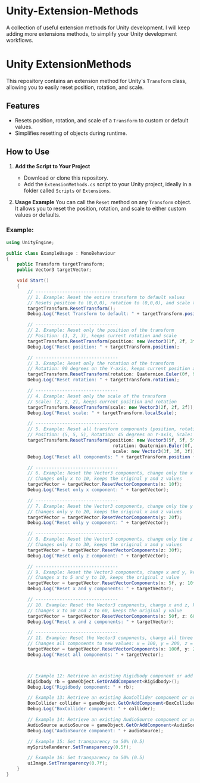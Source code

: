 # Unity-Extension-Methods

A collection of useful extension methods for Unity development. I will keep adding more extensions methods, to simplify your Unity development workflows.

# Unity ExtensionMethods

This repository contains an extension method for Unity's `Transform` class, allowing you to easily reset position, rotation, and scale.

## Features

- Resets position, rotation, and scale of a `Transform` to custom or default values.
- Simplifies resetting of objects during runtime.

## How to Use

1. **Add the Script to Your Project**

   - Download or clone this repository.
   - Add the `ExtensionMethods.cs` script to your Unity project, ideally in a folder called `Scripts` or `Extensions`.

2. **Usage Example**
   You can call the `Reset` method on any `Transform` object. It allows you to reset the position, rotation, and scale to either custom values or defaults.

### Example:

```csharp
using UnityEngine;

public class ExampleUsage : MonoBehaviour
{
    public Transform targetTransform;
    public Vector3 targetVector;

    void Start()
    {
        // -------------------------------
        // 1. Example: Reset the entire transform to default values
        // Resets position to (0,0,0), rotation to (0,0,0), and scale to (1,1,1)
        targetTransform.ResetTransform();
        Debug.Log("Reset Transform to default: " + targetTransform.position + ", " + targetTransform.rotation + ", " + targetTransform.localScale);

        // -------------------------------
        // 2. Example: Reset only the position of the transform
        // Position: (1, 2, 3), keeps current rotation and scale
        targetTransform.ResetTransform(position: new Vector3(1f, 2f, 3f));
        Debug.Log("Reset position: " + targetTransform.position);

        // -------------------------------
        // 3. Example: Reset only the rotation of the transform
        // Rotation: 90 degrees on the Y-axis, keeps current position and scale
        targetTransform.ResetTransform(rotation: Quaternion.Euler(0f, 90f, 0f));
        Debug.Log("Reset rotation: " + targetTransform.rotation);

        // -------------------------------
        // 4. Example: Reset only the scale of the transform
        // Scale: (2, 2, 2), keeps current position and rotation
        targetTransform.ResetTransform(scale: new Vector3(2f, 2f, 2f));
        Debug.Log("Reset scale: " + targetTransform.localScale);

        // -------------------------------
        // 5. Example: Reset all transform components (position, rotation, scale)
        // Position: (5, 5, 5), Rotation: 45 degrees on Y-axis, Scale: (3, 3, 3)
        targetTransform.ResetTransform(position: new Vector3(5f, 5f, 5f),
                                        rotation: Quaternion.Euler(0f, 45f, 0f),
                                        scale: new Vector3(3f, 3f, 3f));
        Debug.Log("Reset all components: " + targetTransform.position + ", " + targetTransform.rotation + ", " + targetTransform.localScale);

        // -------------------------------
        // 6. Example: Reset the Vector3 components, change only the x component
        // Changes only x to 10, keeps the original y and z values
        targetVector = targetVector.ResetVectorComponents(x: 10f);
        Debug.Log("Reset only x component: " + targetVector);

        // -------------------------------
        // 7. Example: Reset the Vector3 components, change only the y component
        // Changes only y to 20, keeps the original x and z values
        targetVector = targetVector.ResetVectorComponents(y: 20f);
        Debug.Log("Reset only y component: " + targetVector);

        // -------------------------------
        // 8. Example: Reset the Vector3 components, change only the z component
        // Changes only z to 30, keeps the original x and y values
        targetVector = targetVector.ResetVectorComponents(z: 30f);
        Debug.Log("Reset only z component: " + targetVector);

        // -------------------------------
        // 9. Example: Reset the Vector3 components, change x and y, keep z unchanged
        // Changes x to 5 and y to 10, keeps the original z value
        targetVector = targetVector.ResetVectorComponents(x: 5f, y: 10f);
        Debug.Log("Reset x and y components: " + targetVector);

        // -------------------------------
        // 10. Example: Reset the Vector3 components, change x and z, keep y unchanged
        // Changes x to 50 and z to 60, keeps the original y value
        targetVector = targetVector.ResetVectorComponents(x: 50f, z: 60f);
        Debug.Log("Reset x and z components: " + targetVector);

        // -------------------------------
        // 11. Example: Reset the Vector3 components, change all three components
        // Changes all components to new values: x = 100, y = 200, z = 300
        targetVector = targetVector.ResetVectorComponents(x: 100f, y: 200f, z: 300f);
        Debug.Log("Reset all components: " + targetVector);



        // Example 12: Retrieve an existing Rigidbody component or add a new one if it doesn't exist
        Rigidbody rb = gameObject.GetOrAddComponent<Rigidbody>();
        Debug.Log("Rigidbody component: " + rb);

        // Example 13: Retrieve an existing BoxCollider component or add a new one if it doesn't exist
        BoxCollider collider = gameObject.GetOrAddComponent<BoxCollider>();
        Debug.Log("BoxCollider component: " + collider);

        // Example 14: Retrieve an existing AudioSource component or add a new one if it doesn't exist
        AudioSource audioSource = gameObject.GetOrAddComponent<AudioSource>();
        Debug.Log("AudioSource component: " + audioSource);

        // Example 15: Set transparency to 50% (0.5)
        mySpriteRenderer.SetTransparency(0.5f);

        // Example 16: Set transparency to 50% (0.5)
        uiImage.SetTransparency(0.7f);
    }
}
```
